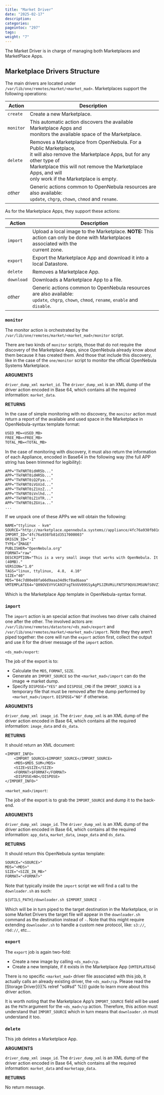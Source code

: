 ```yaml
---
title: "Market Driver"
date: "2025-02-17"
description:
categories:
pageintoc: "297"
tags:
weight: "7"
---
```


<a id="devel-market"></a>

<!--# Market Driver -->

The Market Driver is in charge of managing both Marketplaces and MarketPlace Apps.

## Marketplace Drivers Structure

The main drivers are located under `/var/lib/one/remotes/market/<market_mad>`. Marketplaces support the following operations:

| Action    | Description                                                                                                                                                                                                                                             |
|-----------|---------------------------------------------------------------------------------------------------------------------------------------------------------------------------------------------------------------------------------------------------------|
| `create`  | Create a new Marketplace.                                                                                                                                                                                                                               |
| `monitor` | This automatic action discovers the available Marketplace Apps and<br/>monitors the available space of the Marketplace.                                                                                                                                 |
| `delete`  | Removes a Marketplace from OpenNebula. For a Public Marketplace,<br/>it will also remove the Marketplace Apps, but for any other type of<br/>Marketplace this will not remove the Marketplace Apps, and will<br/>only work if the Marketplace is empty. |
| *other*   | Generic actions common to OpenNebula resources are also available:<br/>`update`, `chgrp`, `chown`, `chmod` and `rename`.                                                                                                                                |

As for the Marketplace Apps, they support these actions:

| Action     | Description                                                                                                                                   |
|------------|-----------------------------------------------------------------------------------------------------------------------------------------------|
| `import`   | Upload a local image to the Marketplace. **NOTE:** This<br/>action can only be done with Marketplaces associated with the<br/>current zone.   |
| `export`   | Export the Marketplace App and download it into a local Datastore.                                                                            |
| `delete`   | Removes a Marketplace App.                                                                                                                    |
| `download` | Downloads a Marketplace App to a file.                                                                                                        |
| *other*    | Generic actions common to OpenNebula resources are also available:<br/>`update`, `chgrp`, `chown`, `chmod`, `rename`, `enable` and `disable`. |

### `monitor`

The monitor action is orchestrated by the `/var/lib/one/remotes/market/<market_mad>/monitor` script.

There are two kinds of `monitor` scripts, those that do not require the discovery of the Marketplace Apps, since OpenNebula already know about them because it has created them. And those that include this discovery, like in the case of the `one/monitor` script to monitor the official OpenNebula Systems Marketplace.

**ARGUMENTS**

`driver_dump_xml market_id`. The `driver_dump_xml` is an XML dump of the driver action encoded in Base 64, which contains all the required information: `market_data`.

**RETURNS**

In the case of simple monitoring with no discovery, the `monitor` action must return a report of the available and used space in the Marketplace in OpenNebula-syntax template format:

```default
USED_MD=<USED_MB>
FREE_MB=<FREE_MB>
TOTAL_MB=<TOTAL_MB>
```

In the case of monitoring with discovery, it must also return the information of each Appliance, encoded in Base64 in the following way (the full APP string has been trimmed for legibility):

```default
APP="TkFNRT0idHR5b..."
APP="TkFNRT0idHR5b..."
APP="TkFNRT0iQ2Fya..."
APP="TkFNRT0iVGVzd..."
APP="TkFNRT0iZ1VzZ..."
APP="TkFNRT0iVnlhd..."
APP="TkFNRT0iZ1VTR..."
APP="TkFNRT0iZGVia..."
...
```

If we unpack one of these APPs we will obtain the following:

```default
NAME="ttylinux - kvm"
SOURCE="http://marketplace.opennebula.systems//appliance/4fc76a938fb81d3517000003/download/0"
IMPORT_ID="4fc76a938fb81d3517000003"
ORIGIN_ID="-1"
TYPE="IMAGE"
PUBLISHER="OpenNebula.org"
FORMAT="raw"
DESCRIPTION="This is a very small image that works with OpenNebula. It's already contextualized. The purpose of this image is to test OpenNebula deployments, without wasting network bandwith thanks to the tiny footprint of this image
(40MB)."
VERSION="1.0"
TAGS="linux, ttylinux,  4.8,  4.10"
SIZE="40"
MD5="04c7d00e88fa66d9aaa34d9cf8ad6aaa"
VMTEMPLATE64="Q09OVEVYVCA9IFsgTkVUV09SSyAgPSJZRVMiLFNTSF9QVUJMSUNfS0VZICA9IiRVU0VSW1NTSF9QVUJMSUNfS0VZXSJdCgpDUFUgPSAiMC4xIgpHUkFQSElDUyA9IFsgTElTVEVOICA9IjAuMC4wLjAiLFRZUEUgID0idm5jIl0KCk1FTU9SWSA9ICIxMjgiCkxPR08gPSAiaW1hZ2VzL2xvZ29zL2xpbnV4LnBuZyI="
```

Which is the Marketplace App template in OpenNebula-syntax format.

### `import`

The `import` action is an special action that involves two driver calls chained one after the other. The involved actors are: `/var/lib/one/remotes/datastore/<ds_mad>/export` and `/var/lib/one/remotes/market/<market_mad>/import`. Note they they aren’t piped together: the core will run the `export` action first, collect the output and use it for the driver message of the `import` action.

`<ds_mad>/export`:

The job of the export is to:

* Calculate the `MD5`, `FORMAT`, `SIZE`.
* Generate an `IMPORT_SOURCE` so the `<market_mad>/import` can do the image => market dump.
* Specify `DISPOSE="YES"` and `DISPOSE_CMD`  if the `IMPORT_SOURCE` is a temporary file that must be removed after the dump performed by `<market_mad>/import`. `DISPOSE="NO"` if otherwise.

**ARGUMENTS**

`driver_dump_xml image_id`. The `driver_dump_xml` is an XML dump of the driver action encoded in Base 64, which contains all the required information: `image_data` and `ds_data`.

**RETURNS**

It should return an XML document:

```default
<IMPORT_INFO>
    <IMPORT_SOURCE>$IMPORT_SOURCE</IMPORT_SOURCE>
    <MD5>$MD5_SUM</MD5>
    <SIZE>$SIZE</SIZE>
    <FORMAT>$FORMAT</FORMAT>
    <DISPOSE>NO</DISPOSE>
</IMPORT_INFO>"
```

`<market_mad>/import`:

The job of the export is to grab the `IMPORT_SOURCE` and dump it to the back-end.

**ARGUMENTS**

`driver_dump_xml image_id`. The `driver_dump_xml` is an XML dump of the driver action encoded in Base 64, which contains all the required information: `app_data`, `market_data`, `image_data` and `ds_data`.

**RETURNS**

It should return this OpenNebula syntax template:

```default
SOURCE="<SOURCE>"
MD5="<MD5>"
SIZE="<SIZE_IN_MB>"
FORMAT="<FORMAT>"
```

Note that typically inside the `import` script we will find a call to the `downloader.sh` as such:

```default
${UTILS_PATH}/downloader.sh $IMPORT_SOURCE -
```

Which will be in turn piped to the target destination in the Marketplace, or in some Market Drivers the target file will appear in the `downloader.sh` command as the destination instead of `-`. Note that this might require extending `downloader.sh` to handle a custom new protocol, like: `s3://`, `rbd://`, etc…

### `export`

The `export` job is again two-fold:

* Create a new image by calling `<ds_mad>/cp`.
* Create a new template, if it exists in the Marketplace App (`VMTEPLATE64`)

There is no specific `<market_mad>` driver file associated with this job, it actually calls an already existing driver, the `<ds_mad>/cp`. Please read the [Storage Driver]({{% relref "sd#sd" %}}) guide to learn more about this driver action.

It is worth noting that the Marketplace App’s `IMPORT_SOURCE` field will be used as the `PATH` argument for the `<ds_mad>/cp` action. Therefore, this action must understand that `IMPORT_SOURCE` which in turn means that `downloader.sh` must understand it too.

### `delete`

This job deletes a Marketplace App.

**ARGUMENTS**

`driver_dump_xml image_id`. The `driver_dump_xml` is an XML dump of the driver action encoded in Base 64, which contains all the required information: `market_data` and `marketapp_data`.

**RETURNS**

No return message.
